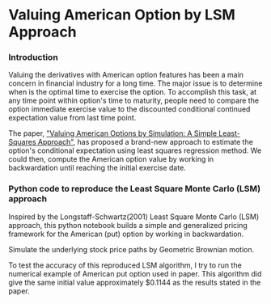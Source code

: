 # Valuing American Option by LSM Approach

### Introduction

Valuing the derivatives with American option features has been a main concern in financial industry for a long time. The major issue is to determine when is the optimal time to exercise the option. To accomplish this task, at any time point within option's time to maturity, people need to compare the option immediate exercise value to the discounted conditional continued expectation value from last time point.

The paper, ["Valuing American Options by Simulation: A Simple Least-Squares Approach"](https://people.math.ethz.ch/~hjfurrer/teaching/LongstaffSchwartzAmericanOptionsLeastSquareMonteCarlo.pdf), has proposed a brand-new approach to estimate the option's conditional expectation using least squares regression method. We could then, compute the American option value by working in backwardation until reaching the initial exercise date.

### Python code to reproduce the Least Square Monte Carlo (LSM) approach

Inspired by the Longstaff-Schwartz(2001) Least Square Monte Carlo (LSM) approach, this python notebook builds a simple and generalized pricing framework for the American (put) option by working in backwardation. 

Simulate the underlying stock price paths by Geometric Brownian motion.

To test the accuracy of this reproduced LSM algorithm, I try to run the numerical example of American put option used in paper. This algorithm did give the same initial value approximately $0.1144 as the results stated in the paper.
